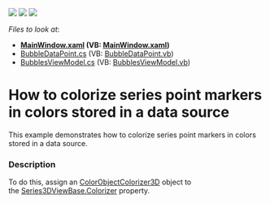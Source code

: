 <!-- default badges list -->
![](https://img.shields.io/endpoint?url=https://codecentral.devexpress.com/api/v1/VersionRange/128568909/16.2.3%2B)
[![](https://img.shields.io/badge/Open_in_DevExpress_Support_Center-FF7200?style=flat-square&logo=DevExpress&logoColor=white)](https://supportcenter.devexpress.com/ticket/details/T466427)
[![](https://img.shields.io/badge/📖_How_to_use_DevExpress_Examples-e9f6fc?style=flat-square)](https://docs.devexpress.com/GeneralInformation/403183)
<!-- default badges end -->
<!-- default file list -->
*Files to look at*:

* **[MainWindow.xaml](./CS/ColorObjectColorizerExample/MainWindow.xaml) (VB: [MainWindow.xaml](./VB/ColorObjectColorizerExample/MainWindow.xaml))**
* [BubbleDataPoint.cs](./CS/ColorObjectColorizerExample/Model/BubbleDataPoint.cs) (VB: [BubbleDataPoint.vb](./VB/ColorObjectColorizerExample/Model/BubbleDataPoint.vb))
* [BubblesViewModel.cs](./CS/ColorObjectColorizerExample/ViewModel/BubblesViewModel.cs) (VB: [BubblesViewModel.vb](./VB/ColorObjectColorizerExample/ViewModel/BubblesViewModel.vb))
<!-- default file list end -->
# How to colorize series point markers in colors stored in a data source


This example demonstrates how to colorize series point markers in colors stored in a data source.


<h3>Description</h3>

To do this, assign an <a href="https://documentation.devexpress.com/#WPF/clsDevExpressXpfChartsColorObjectColorizer3Dtopic">ColorObjectColorizer3D</a>&nbsp;object to the&nbsp;<a href="https://documentation.devexpress.com/#WPF/DevExpressXpfChartsSeries3DViewBase_Colorizertopic">Series3DViewBase.Colorizer</a>&nbsp;property.

<br/>



